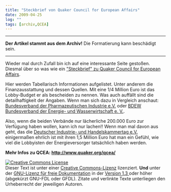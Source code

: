 ```yaml
---
title: "Steckbrief von Quaker Council for European Affairs"
date: 2009-04-25
log: ""
tags: [archiv,QCEA]
---
```

<hr><b>Der Artikel stammt aus dem Archiv!</b> Die Formatierung kann beschädigt sein.<hr>

Wieder mal durch Zufall bin ich auf eine interessante Seite gestoßen. Diesmal über so was wie ein <a href="https://webgate.ec.europa.eu/transparency/regrin/consultation/displaylobbyist.do?id=3960234639-24&locale=de">"Steckbrief"  zu Quaker Council for European Affairs</a>.

Hier werden Tabellarisch Informationen aufgelistet. Unter anderem die Finanzausstattung und dessen Quellen. Mit eine 1/4 Million Euro ist das Lobby-Budget er als bescheiden zu nennen. Was auch auffällt sind die detailhaftigkeit der Angaben. Wenn man sich dazu in Vergleich anschaut: <a href="https://webgate.ec.europa.eu/transparency/regrin/consultation/displaylobbyist.do?id=76399831150-89">Bundesverband der Pharmazeutischen Industrie e.V.</a> oder <a href="https://webgate.ec.europa.eu/transparency/regrin/consultation/displaylobbyist.do?id=20457441380-38">BDEW Bundesverband der Energie- und Wasserwirtschaft e. V.</a>.

Also, wenn die beiden Verbände nur lächerliche 200.000 Euro zur Verfügung haben wollen, kann ich nur lachen!! Wenn man mal davon aus geht, das die <a href="https://webgate.ec.europa.eu/transparency/regrin/consultation/displaylobbyist.do?id=22400601191-42">Deutscher Industrie- und Handelskammertag e.V.</a> einigermaßen ehrlich ist mit ihren 1,5 Million Euro  hat man ein Gefühl, wie viel die Lobbyisten der Energieversorger tatsächlich haben werden. 

<b>Mehr Infos zu QCEA: http://www.quaker.org/qcea/ </b>

<a rel="license" href="http://creativecommons.org/licenses/by-sa/3.0/de/"><img alt="Creative Commons License" style="border-width:0" src="http://i.creativecommons.org/l/by-sa/3.0/de/88x31.png" /></a><br />Dieser <span xmlns:dc="http://purl.org/dc/elements/1.1/" href="http://purl.org/dc/dcmitype/Text" rel="dc:type">Text</span> ist unter einer <a rel="license" href="http://creativecommons.org/licenses/by-sa/3.0/de/">Creative Commons-Lizenz</a> lizenziert. <b>Und</b> unter der <a href="http://de.wikipedia.org/wiki/GFDL">GNU-Lizenz für freie Dokumentation</a> in der <a href="http://www.gnu.org/licenses/fdl-1.3.html">Version 1.3 </a> oder höher (abgekürzt GNU-FDL oder GFDL). Zitate und verlinkte Texte unterliegen den Urheberrecht der jeweiligen Autoren.
